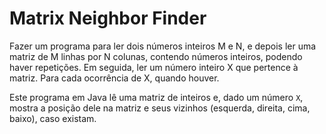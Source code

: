 # Matrix Neighbor Finder

 Fazer um programa para ler dois números inteiros M e N, e depois ler uma 
  matriz de M linhas por N colunas, contendo números inteiros, podendo haver
  repetições. Em seguida, ler um número inteiro X que pertence à matriz. 
  Para cada ocorrência de X, quando houver.

Este programa em Java lê uma matriz de inteiros e, dado um número `X`, 
mostra a posição dele na matriz e seus vizinhos (esquerda, direita, cima, baixo), caso existam.
